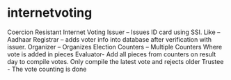# internetvoting
Coercion Resistant Internet Voting
Issuer – Issues ID card using SSI. Like – Aadhaar
Registrar – adds voter info into database after verification with issuer.
Organizer – Organizes Election
Counters – Multiple Counters Where vote is added in pieces
Evaluator- Add all pieces from counters on result day to compile votes. Only compile the latest vote and rejects older
Trustee - The vote counting is done

